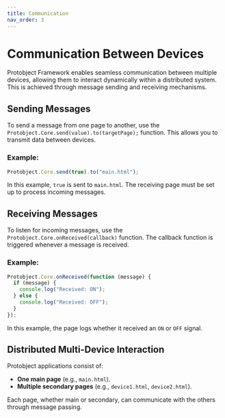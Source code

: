 ```yaml
---
title: Communication
nav_order: 3
---
```


# Communication Between Devices

Protobject Framework enables seamless communication between multiple devices, allowing them to interact dynamically within a distributed system. This is achieved through message sending and receiving mechanisms.

## Sending Messages

To send a message from one page to another, use the `Protobject.Core.send(value).to(targetPage);` function. This allows you to transmit data between devices.

### Example:

```javascript
Protobject.Core.send(true).to("main.html");
```

In this example, `true` is sent to `main.html`. The receiving page must be set up to process incoming messages.

## Receiving Messages

To listen for incoming messages, use the `Protobject.Core.onReceived(callback)` function. The callback function is triggered whenever a message is received.

### Example:

```javascript
Protobject.Core.onReceived(function (message) {
  if (message) {
    console.log("Received: ON");
  } else {
    console.log("Received: OFF");
  }
});
```

In this example, the page logs whether it received an `ON` or `OFF` signal.

## Distributed Multi-Device Interaction

Protobject applications consist of:
- **One main page** (e.g., `main.html`).
- **Multiple secondary pages** (e.g., `device1.html`, `device2.html`).

Each page, whether main or secondary, can communicate with the others through message passing.
